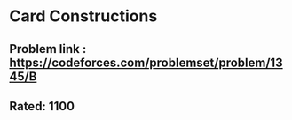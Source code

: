 # Card Constructions

## Problem link : https://codeforces.com/problemset/problem/1345/B

## Rated: 1100
